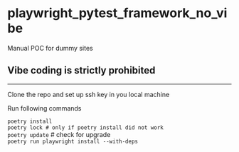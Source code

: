 # playwright_pytest_framework_no_vibe

Manual POC for dummy sites

## Vibe coding is strictly prohibited

***

Clone the repo and set up ssh key in you local machine

Run following commands

`poetry install`  
`poetry lock # only if poetry install did not work`  
`poetry update` # check for upgrade  
`poetry run playwright install --with-deps`
